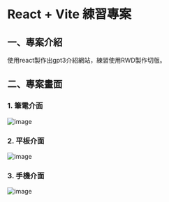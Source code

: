 # React + Vite 練習專案

## 一、專案介紹
使用react製作出gpt3介紹網站，練習使用RWD製作切版。

## 二、專案畫面
### 1. 筆電介面
  ![image](https://github.com/angel-retry/gpt3-introduction-and-practice/assets/71422058/fd74208d-a8be-4735-8b35-aab552e07d8a)
### 2. 平板介面
  ![image](https://github.com/angel-retry/gpt3-introduction-and-practice/assets/71422058/70b29771-e050-4c8c-9b05-56b890d2df6c)
### 3. 手機介面
  ![image](https://github.com/angel-retry/gpt3-introduction-and-practice/assets/71422058/634b3ffa-b344-4b34-9e1e-36283fc7f432)

